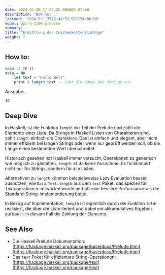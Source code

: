 ```yaml
---
date: 2024-01-20 17:47:26.605605-07:00
description: 'How to: .'
lastmod: '2024-03-13T22:44:53.922154-06:00'
model: gpt-4-1106-preview
summary: .
title: "Ermittlung der Zeichenkettenl\xE4nge"
weight: 7
---
```


## How to:
```Haskell
main :: IO ()
main = do
    let text = "Hallo Welt"
    print $ length text -- Gibt die Länge des Strings aus
```

Ausgabe:
```
10
```

## Deep Dive
In Haskell, ist die Funktion `length` ein Teil der Prelude und zählt die Elemente einer Liste. Da Strings in Haskell Listen von Charakteren sind, zählt `length` einfach die Charaktere. Das ist einfach und elegant, aber nicht immer effizient bei langen Strings oder wenn nur geprüft werden soll, ob die Länge einen bestimmten Wert überschreitet.

Historisch gesehen hat Haskell immer versucht, Operationen so generisch wie möglich zu gestalten. `length` ist da keine Ausnahme. Es funktioniert nicht nur für Strings, sondern für alle Listen.

Alternativen zu `length` könnten beispielsweise Lazy Evaluation besser ausnutzen, wie `Data.Text.length` aus dem `text` Paket, das speziell für Textoperationen entworfen wurde und oft eine bessere Performance als die Standard-String-Implementierung bietet.

In Bezug auf Implementation, `length` ist eigentlich durch die Funktion `foldr` realisiert, die über die Liste iteriert und dabei ein akkumulatives Ergebnis aufbaut – in diesem Fall die Zählung der Elemente.

## See Also
- Die Haskell Prelude Dokumentation: [https://hackage.haskell.org/package/base/docs/Prelude.html](https://hackage.haskell.org/package/base/docs/Prelude.html)
- Das `text` Paket für effizientere String-Operationen: [https://hackage.haskell.org/package/text](https://hackage.haskell.org/package/text)

